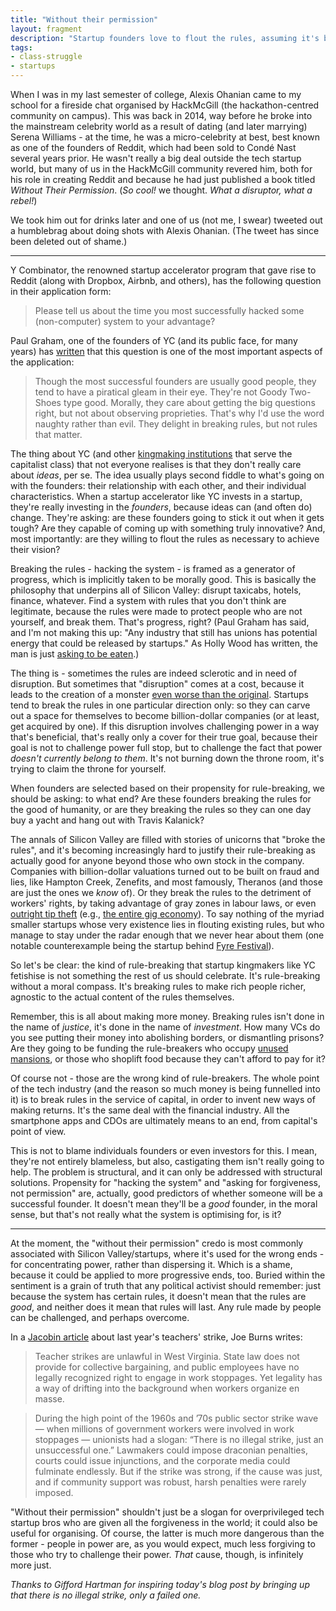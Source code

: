 ```yaml
---
title: "Without their permission"
layout: fragment
description: "Startup founders love to flout the rules, assuming it's best to ask for forgiveness, not permission. But they're not breaking the rules for the right cause."
tags:
- class-struggle
- startups
---
```


When I was in my last semester of college, Alexis Ohanian came to my school for a fireside chat organised by HackMcGill (the hackathon-centred community on campus). This was back in 2014, way before he broke into the mainstream celebrity world as a result of dating (and later marrying) Serena Williams - at the time, he was a micro-celebrity at best, best known as one of the founders of Reddit, which had been sold to Condé Nast several years prior. He wasn't really a big deal outside the tech startup world, but many of us in the HackMcGill community revered him, both for his role in creating Reddit and because he had just published a book titled _Without Their Permission_. (_So cool!_ we thought. _What a disruptor, what a rebel!_)

We took him out for drinks later and one of us (not me, I swear) tweeted out a humblebrag about doing shots with Alexis Ohanian. (The tweet has since been deleted out of shame.)

***

Y Combinator, the renowned startup accelerator program that gave rise to Reddit (along with Dropbox, Airbnb, and others), has the following question in their application form:

> Please tell us about the time you most successfully hacked some (non-computer) system to your advantage?

Paul Graham, one of the founders of YC (and its public face, for many years) has [written](http://www.paulgraham.com/founders.html) that this question is one of the most important aspects of the application:

> Though the most successful founders are usually good people, they tend to have a piratical gleam in their eye. They're not Goody Two-Shoes type good. Morally, they care about getting the big questions right, but not about observing proprieties. That's why I'd use the word naughty rather than evil. They delight in breaking rules, but not rules that matter.

The thing about YC (and other [kingmaking institutions](/posts/fragments-27) that serve the capitalist class) that not everyone realises is that they don't really care about _ideas_, per se. The idea usually plays second fiddle to what's going on with the founders: their relationship with each other, and their individual characteristics. When a startup accelerator like YC invests in a startup, they're really investing in the _founders_, because ideas can (and often do) change. They're asking: are these founders going to stick it out when it gets tough? Are they capable of coming up with something truly innovative? And, most importantly: are they willing to flout the rules as necessary to achieve their vision?

Breaking the rules - hacking the system - is framed as a generator of progress, which is implicitly taken to be morally good. This is basically the philosophy that underpins all of Silicon Valley: disrupt taxicabs, hotels, finance, whatever. Find a system with rules that you don't think are legitimate, because the rules were made to protect people who are not yourself, and break them. That's progress, right? (Paul Graham has said, and I'm not making this up: "Any industry that still has unions has potential energy that could be released by startups." As Holly Wood has written, the man is just [asking to be eaten](https://qz.com/586563/paul-graham-just-accidentally-explained-everything-wrong-with-silicon-valleys-world-view/).)

The thing is - sometimes the rules are indeed sclerotic and in need of disruption. But sometimes that "disruption" comes at a cost, because it leads to the creation of a monster [even worse than the original](/posts/fragments-13). Startups tend to break the rules in one particular direction only: so they can carve out a space for themselves to become billion-dollar companies (or at least, get acquired by one). If this disruption involves challenging power in a way that's beneficial, that's really only a cover for their true goal, because their goal is not to challenge power full stop, but to challenge the fact that power _doesn't currently belong to them_. It's not burning down the throne room, it's trying to claim the throne for yourself.

When founders are selected based on their propensity for rule-breaking, we should be asking: to what end? Are these founders breaking the rules for the good of humanity, or are they breaking the rules so they can one day buy a yacht and hang out with Travis Kalanick?

The annals of Silicon Valley are filled with stories of unicorns that "broke the rules", and it's becoming increasingly hard to justify their rule-breaking as actually good for anyone beyond those who own stock in the company. Companies with billion-dollar valuations turned out to be built on fraud and lies, like Hampton Creek, Zenefits, and most famously, Theranos (and those are just the ones we _know_ of). Or they break the rules to the detriment of workers' rights, by taking advantage of gray zones in labour laws, or even [outright tip theft](/posts/fragments-43) (e.g., [the entire gig economy](https://newsocialist.org.uk/the-gig-economy/)). To say nothing of the myriad smaller startups whose very existence lies in flouting existing rules, but who manage to stay under the radar enough that we never hear about them (one notable counterexample being the startup behind [Fyre Festival](/posts/fragments-26)).

So let's be clear: the kind of rule-breaking that startup kingmakers like YC fetishise is not something the rest of us should celebrate. It's rule-breaking without a moral compass. It's breaking rules to make rich people richer, agnostic to the actual content of the rules themselves.

Remember, this is all about making more money. Breaking rules isn't done in the name of _justice_, it's done in the name of _investment_. How many VCs do you see putting their money into abolishing borders, or dismantling prisons? Are they going to be funding the rule-breakers who occupy [unused mansions](https://www.independent.co.uk/news/uk/home-news/anarchist-squatters-15-million-london-mansion-russian-billionaire-oligarch-andrey-goncharenko-eaton-a7549136.html), or those who shoplift food because they can't afford to pay for it?

Of course not - those are the wrong kind of rule-breakers. The whole point of the tech industry (and the reason so much money is being funnelled into it) is to break rules in the service of capital, in order to invent new ways of making returns. It's the same deal with the financial industry. All the smartphone apps and CDOs are ultimately means to an end, from capital's point of view.

This is not to blame individuals founders or even investors for this. I mean, they're not entirely blameless, but also, castigating them isn't really going to help. The problem is structural, and it can only be addressed with structural solutions. Propensity for "hacking the system" and "asking for forgiveness, not permission" are, actually, good predictors of whether someone will be a successful founder. It doesn't mean they'll be a _good_ founder, in the moral sense, but that's not really what the system is optimising for, is it?

***

At the moment, the "without their permission" credo is most commonly associated with Silicon Valley/startups, where it's used for the wrong ends - for concentrating power, rather than dispersing it. Which is a shame, because it could be applied to more progressive ends, too. Buried within the sentiment is a grain of truth that any political activist should remember: just because the system has certain rules, it doesn't mean that the rules are _good_, and neither does it mean that rules will last. Any rule made by people can be challenged, and perhaps overcome.

In a [Jacobin article](https://www.jacobinmag.com/2018/03/public-sector-unions-history-west-virginia-teachers-strike) about last year's teachers' strike, Joe Burns writes:

> Teacher strikes are unlawful in West Virginia. State law does not provide for collective bargaining, and public employees have no legally recognized right to engage in work stoppages. Yet legality has a way of drifting into the background when workers organize en masse.

> During the high point of the 1960s and ’70s public sector strike wave — when millions of government workers were involved in work stoppages — unionists had a slogan: “There is no illegal strike, just an unsuccessful one.” Lawmakers could impose draconian penalties, courts could issue injunctions, and the corporate media could fulminate endlessly. But if the strike was strong, if the cause was just, and if community support was robust, harsh penalties were rarely imposed.

"Without their permission" shouldn't just be a slogan for overprivileged tech startup bros who are given all the forgiveness in the world; it could also be useful for organising. Of course, the latter is much more dangerous than the former - people in power are, as you would expect, much less forgiving to those who try to challenge their power. _That_ cause, though, is infinitely more just.

_Thanks to Gifford Hartman for inspiring today's blog post by bringing up that there is no illegal strike, only a failed one._
